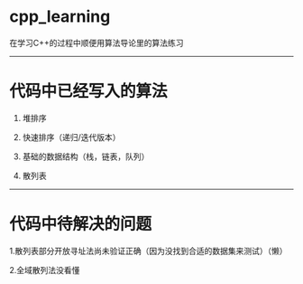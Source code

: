 # cpp_learning

在学习C++的过程中顺便用算法导论里的算法练习


---
# 代码中已经写入的算法
1. 堆排序

2. 快速排序（递归/迭代版本）

3. 基础的数据结构（栈，链表，队列）

4. 散列表

---

# 代码中待解决的问题
1.散列表部分开放寻址法尚未验证正确（因为没找到合适的数据集来测试）（懒）

2.全域散列法没看懂
